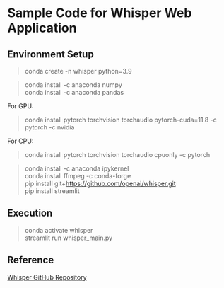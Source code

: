 # Sample Code for Whisper Web Application

## Environment Setup

> conda create -n whisper python=3.9  

> conda install -c anaconda numpy  
>  conda install -c anaconda pandas  

For GPU:  
> conda install pytorch torchvision torchaudio pytorch-cuda=11.8 -c pytorch -c nvidia  

For CPU:  
> conda install pytorch torchvision torchaudio cpuonly -c pytorch  

> conda install -c anaconda ipykernel  
> conda install ffmpeg -c conda-forge  
> pip install git+https://github.com/openai/whisper.git  
> pip install streamlit  

## Execution

> conda activate whisper  
> streamlit run whisper_main.py  

## Reference
[Whisper GitHub Repository](https://github.com/openai/whisper)
